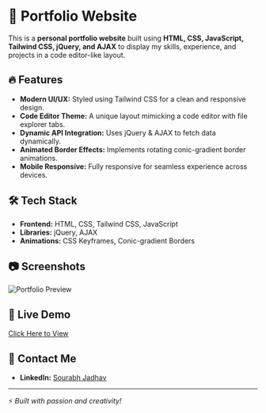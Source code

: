 # 🚀 Portfolio Website

This is a **personal portfolio website** built using **HTML, CSS, JavaScript, Tailwind CSS, jQuery, and AJAX** to display my skills, experience, and projects in a code editor-like layout.

## 🔥 Features
- **Modern UI/UX:** Styled using Tailwind CSS for a clean and responsive design.
- **Code Editor Theme:** A unique layout mimicking a code editor with file explorer tabs.
- **Dynamic API Integration:** Uses jQuery & AJAX to fetch data dynamically.
- **Animated Border Effects:** Implements rotating conic-gradient border animations.
- **Mobile Responsive:** Fully responsive for seamless experience across devices.

## 🛠️ Tech Stack
- **Frontend:** HTML, CSS, Tailwind CSS, JavaScript
- **Libraries:** jQuery, AJAX
- **Animations:** CSS Keyframes, Conic-gradient Borders

## 📷 Screenshots
![Portfolio Preview](path-to-your-image.png)


## 🔗 Live Demo
[Click Here to View](your-portfolio-link)

## 📧 Contact Me

- **LinkedIn:** [Sourabh Jadhav](https://www.linkedin.com/in/sourabh-jadhav05)


---

⚡ *Built with passion and creativity!*

